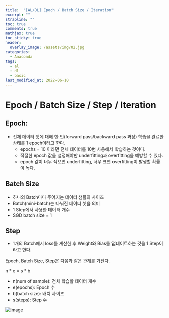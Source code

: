 ```yaml
---
title:  "[AL/DL] Epoch / Batch Size / Iteration"
excerpt: ""
strapline: ""
toc: true
comments: true
mathjax: true
toc_sticky: true
header:
  overlay_image: /assets/img/02.jpg
categories:
  - Anaconda
tags:
  - al
  - dl
  - basic
last_modified_at: 2022-06-10
---
```


#  Epoch / Batch Size / Step / Iteration

## Epoch: 
- 전체 데이터 셋에 대해 한 번(forward pass/backward pass 과정) 학습을 완료한 상태를 1 epoch이라고 한다.
  - epochs = 10 이라면 전체 데이터를 10번 사용해서 학습하는 것이다.
  - 적절한 epoch 값을 설정해야만 underfitting과 overfitting을 예방할 수 있다.
  - epoch 값이 너무 작으면 underfitting, 너무 크면 overfitting이 발생할 확률이 높다.

## Batch Size
- 하나의 Batch마다 주어지는 데이터 샘플의 사이즈
- Batch(mini-batch)는 나눠진 데이터 셋을 의미
- 1 Step에서 사용한 데이터 개수
- SGD batch size = 1

## Step
- 1개의 Batch에서 loss를 계산한 후 Weight와 Bias를 업데이트하는 것을 1 Step이라고 한다.

Epoch, Batch Size, Step은 다음과 같은 관계를 가진다.

n * e = s * b

- n(num of sample): 전체 학습할 데이터 개수
- e(epochs): Epoch 수
- b(batch size): 배치 사이즈
- s(steps): Step 수

![image](https://user-images.githubusercontent.com/53163222/191886851-9ff8e4c1-c964-478e-97cc-0ba85fe20c7c.png)
